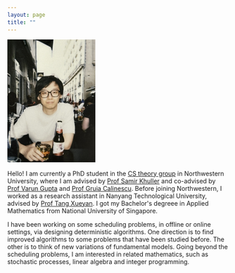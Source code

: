 ```yaml
---
layout: page   
title: ""
---
```

<img src="mzf.JPG" width="200">

Hello! I am currently a PhD student in the [CS theory group](https://theory.cs.northwestern.edu/) in Northwestern University, where I am advised by [Prof Samir Khuller](https://www.samirkhuller.com/) and co-advised by [Prof Varun Gupta](https://www.varungupta.info/) and [Prof Gruia Calinescu](http://www.cs.iit.edu/~calinesc/). 
Before joining Northwestern, I worked as a research assistant in Nanyang Technological University, advised by [Prof Tang Xueyan](https://personal.ntu.edu.sg/asxytang/). 
I got my Bachelor's degreee in Applied Mathematics from National University of Singapore. 

I have been working on some scheduling problems, in offline or online settings, via designing deterministic algorithms. One direction is to find improved algorithms to some problems that have been studied before. The other is to think of new variations of fundamental models. Going beyond the scheduling problems, I am interested in related mathematics, such as stochastic processes, linear algebra and integer programming. 
